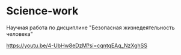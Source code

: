 # Science-work
Научная работа по дисциплине "Безопасная жизнедеятельность человека"


https://youtu.be/4-UbHw8eDzM?si=cqntqEAq_NzXghSS
